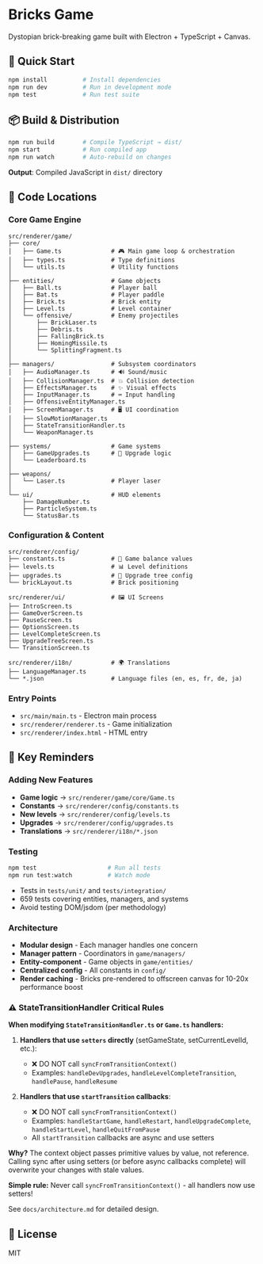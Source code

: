 # Bricks Game

Dystopian brick-breaking game built with Electron + TypeScript + Canvas.

## 🚀 Quick Start

```bash
npm install          # Install dependencies
npm run dev          # Run in development mode
npm test             # Run test suite
```

## 📦 Build & Distribution

```bash
npm run build        # Compile TypeScript → dist/
npm start            # Run compiled app
npm run watch        # Auto-rebuild on changes
```

**Output**: Compiled JavaScript in `dist/` directory

## 📁 Code Locations

### Core Game Engine
```
src/renderer/game/
├── core/
│   ├── Game.ts              # 🎮 Main game loop & orchestration
│   ├── types.ts             # Type definitions
│   └── utils.ts             # Utility functions
│
├── entities/                # Game objects
│   ├── Ball.ts              # Player ball
│   ├── Bat.ts               # Player paddle
│   ├── Brick.ts             # Brick entity
│   ├── Level.ts             # Level container
│   └── offensive/           # Enemy projectiles
│       ├── BrickLaser.ts
│       ├── Debris.ts
│       ├── FallingBrick.ts
│       ├── HomingMissile.ts
│       └── SplittingFragment.ts
│
├── managers/                # Subsystem coordinators
│   ├── AudioManager.ts      # 🔊 Sound/music
│   ├── CollisionManager.ts  # 💥 Collision detection
│   ├── EffectsManager.ts    # ✨ Visual effects
│   ├── InputManager.ts      # ⌨️ Input handling
│   ├── OffensiveEntityManager.ts
│   ├── ScreenManager.ts     # 🖥️ UI coordination
│   ├── SlowMotionManager.ts
│   ├── StateTransitionHandler.ts
│   └── WeaponManager.ts
│
├── systems/                 # Game systems
│   ├── GameUpgrades.ts      # 💪 Upgrade logic
│   └── Leaderboard.ts
│
├── weapons/
│   └── Laser.ts             # Player laser
│
└── ui/                      # HUD elements
    ├── DamageNumber.ts
    ├── ParticleSystem.ts
    └── StatusBar.ts
```

### Configuration & Content
```
src/renderer/config/
├── constants.ts             # 🎯 Game balance values
├── levels.ts                # 📊 Level definitions
├── upgrades.ts              # 🌳 Upgrade tree config
└── brickLayout.ts           # Brick positioning

src/renderer/ui/             # 🖼️ UI Screens
├── IntroScreen.ts
├── GameOverScreen.ts
├── PauseScreen.ts
├── OptionsScreen.ts
├── LevelCompleteScreen.ts
├── UpgradeTreeScreen.ts
└── TransitionScreen.ts

src/renderer/i18n/           # 🌍 Translations
├── LanguageManager.ts
└── *.json                   # Language files (en, es, fr, de, ja)
```

### Entry Points
- `src/main/main.ts` - Electron main process
- `src/renderer/renderer.ts` - Game initialization
- `src/renderer/index.html` - HTML entry

## 🔑 Key Reminders

### Adding New Features
- **Game logic** → `src/renderer/game/core/Game.ts`
- **Constants** → `src/renderer/config/constants.ts`
- **New levels** → `src/renderer/config/levels.ts`
- **Upgrades** → `src/renderer/config/upgrades.ts`
- **Translations** → `src/renderer/i18n/*.json`

### Testing
```bash
npm test                    # Run all tests
npm run test:watch          # Watch mode
```
- Tests in `tests/unit/` and `tests/integration/`
- 659 tests covering entities, managers, and systems
- Avoid testing DOM/jsdom (per methodology)

### Architecture
- **Modular design** - Each manager handles one concern
- **Manager pattern** - Coordinators in `game/managers/`
- **Entity-component** - Game objects in `game/entities/`
- **Centralized config** - All constants in `config/`
- **Render caching** - Bricks pre-rendered to offscreen canvas for 10-20x performance boost

### ⚠️ StateTransitionHandler Critical Rules

**When modifying `StateTransitionHandler.ts` or `Game.ts` handlers:**

1. **Handlers that use `setters` directly** (setGameState, setCurrentLevelId, etc.):
   - ❌ DO NOT call `syncFromTransitionContext()`
   - Examples: `handleDevUpgrades`, `handleLevelCompleteTransition`, `handlePause`, `handleResume`

2. **Handlers that use `startTransition` callbacks**:
   - ❌ DO NOT call `syncFromTransitionContext()`
   - Examples: `handleStartGame`, `handleRestart`, `handleUpgradeComplete`, `handleStartLevel`, `handleQuitFromPause`
   - All `startTransition` callbacks are async and use setters

**Why?** The context object passes primitive values by value, not reference. Calling sync after using setters (or before async callbacks complete) will overwrite your changes with stale values.

**Simple rule:** Never call `syncFromTransitionContext()` - all handlers now use setters!

See `docs/architecture.md` for detailed design.

## 📝 License

MIT
